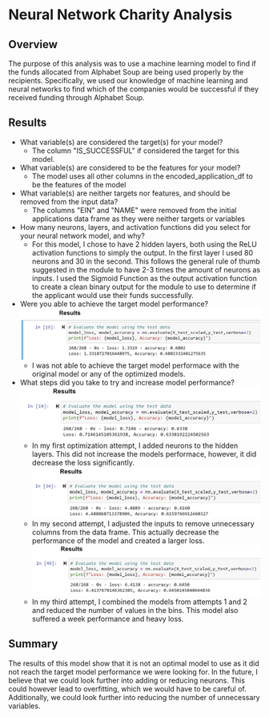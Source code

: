 # Neural Network Charity Analysis
## Overview
The purpose of this analysis was to use a machine learning model to find if the funds allocated from Alphabet Soup are being used properly by the recipients. Specifically, we used our knowledge of machine learning and neural networks to find which of the companies would be successful if they received funding through Alphabet Soup.
## Results
- What variable(s) are considered the target(s) for your model?
  - The column "IS_SUCCESSFUL" if considered the target for this model.
- What variable(s) are considered to be the features for your model?
  - The model uses all other columns in the encoded_application_df to be the features of the model
- What variable(s) are neither targets nor features, and should be removed from the input data?
  - The columns "EIN" and "NAME" were removed from the initial applications data frame as they were neither targets or variables
- How many neurons, layers, and activation functions did you select for your neural network model, and why?
  - For this model, I chose to have 2 hidden layers, both using the ReLU activation functions to simply the output. In the first layer I used 80 neurons and 30 in the second. This follows the general rule of thumb suggested in the module to have 2-3 times the amount of neurons as inputs. I used the Sigmoid Function as the output activation function to create a clean binary output for the module to use to determine if the applicant would use their funds successfully.
- Were you able to achieve the target model performance?
![Original Output](https://github.com/AnnieShaffer/Neural_Network_Charity_Analysis/blob/main/Challenge/Images/AlphabetSoupCharityResults.png)
  - I was not able to achieve the target model performace with the original model or any of the optimized models.
- What steps did you take to try and increase model performance?
![Optimized Results 1](https://github.com/AnnieShaffer/Neural_Network_Charity_Analysis/blob/main/Challenge/Images/OptimizedAlphabetSoupCharityResults1.png)
  - In my first optimization attempt, I added neurons to the hidden layers. This did not increase the models performace, however, it did decrease the loss significantly. 
![Optimized Results 2](https://github.com/AnnieShaffer/Neural_Network_Charity_Analysis/blob/main/Challenge/Images/OptimizedAlphabetSoupCharityResults2.png)
  - In my second attempt, I adjusted the inputs to remove unnecessary columns from the data frame. This actually decrease the performance of the model and created a larger loss.
![Optimized Results 3](https://github.com/AnnieShaffer/Neural_Network_Charity_Analysis/blob/main/Challenge/Images/OptimizedAlphabetSoupCharityResults3.png)
  - In my third attempt, I combined the models from attempts 1 and 2 and reduced the number of values in the bins. This model also suffered a week performance and heavy loss.

## Summary
The results of this model show that it is not an optimal model to use as it did not reach the target model performance we were looking for. In the future, I believe that we could look further into adding or reducing neurons. This could however lead to overfitting, which we would have to be careful of. Additionally, we could look further into reducing the number of unnecessary variables.
